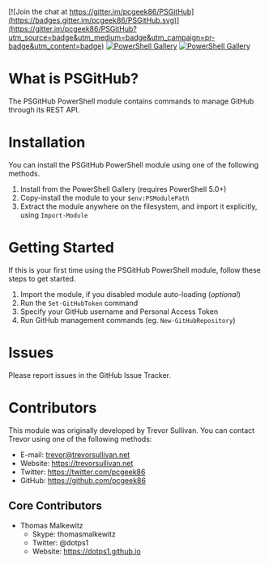 [![Join the chat at https://gitter.im/pcgeek86/PSGitHub](https://badges.gitter.im/pcgeek86/PSGitHub.svg)](https://gitter.im/pcgeek86/PSGitHub?utm_source=badge&utm_medium=badge&utm_campaign=pr-badge&utm_content=badge)
[![PowerShell Gallery](https://img.shields.io/powershellgallery/dt/PSGitHub.svg)]()
[![PowerShell Gallery](https://img.shields.io/powershellgallery/v/PSGitHub.svg)]()

# What is PSGitHub?

The PSGitHub PowerShell module contains commands to manage GitHub through its REST API.

# Installation

You can install the PSGitHub PowerShell module using one of the following methods.

1. Install from the PowerShell Gallery (requires PowerShell 5.0+)
2. Copy-install the module to your `$env:PSModulePath`
3. Extract the module anywhere on the filesystem, and import it explicitly, using `Import-Module`

# Getting Started

If this is your first time using the PSGitHub PowerShell module, follow these steps to get started.

1. Import the module, if you disabled module auto-loading (*optional*)
2. Run the `Set-GitHubToken` command
3. Specify your GitHub username and Personal Access Token
4. Run GitHub management commands (eg. `New-GitHubRepository`)

# Issues

Please report issues in the GitHub Issue Tracker.

# Contributors

This module was originally developed by Trevor Sullivan. You can contact Trevor using one of the following methods:

- E-mail: trevor@trevorsullivan.net
- Website: https://trevorsullivan.net
- Twitter: https://twitter.com/pcgeek86
- GitHub: https://github.com/pcgeek86

## Core Contributors

- Thomas Malkewitz
  - Skype: thomasmalkewitz
  - Twitter: @dotps1
  - Website: https://dotps1.github.io
